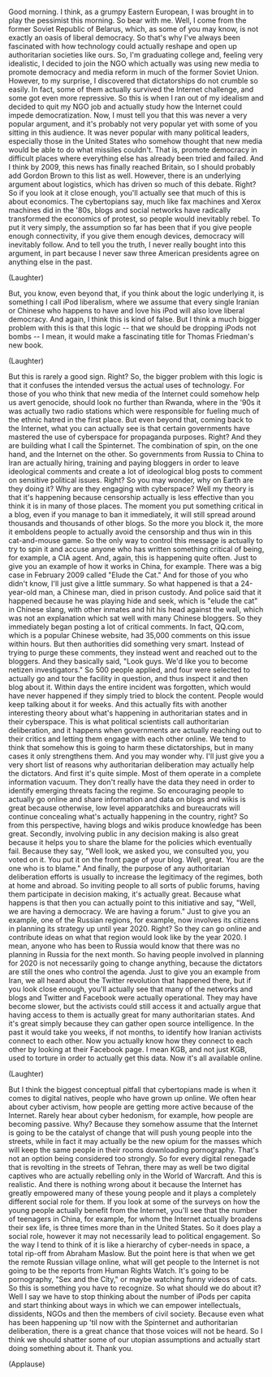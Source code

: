 
Good morning. I think, as a grumpy Eastern European,
I was brought in to play the pessimist this morning. So bear with me.
Well, I come from the former Soviet Republic of Belarus,
which, as some of you may know,
is not exactly an oasis of liberal democracy.
So that&#39;s why I&#39;ve always been fascinated
with how technology could actually reshape
and open up authoritarian societies like ours.
So, I&#39;m graduating college
and, feeling very idealistic,
I decided to join the NGO
which actually was using new media
to promote democracy and media reform
in much of the former Soviet Union.
However, to my surprise,
I discovered that dictatorships
do not crumble so easily.
In fact, some of them actually
survived the Internet challenge,
and some got even more repressive.
So this is when I ran out of my idealism and
decided to quit my NGO job
and actually study how the Internet could impede democratization.
Now, I must tell you that this was never
a very popular argument,
and it&#39;s probably not very popular yet
with some of you sitting in this audience.
It was never popular with many political leaders,
especially those in the United States
who somehow thought that new media
would be able to do what missiles couldn&#39;t.
That is, promote democracy in difficult places
where everything else has already been tried and failed.
And I think by 2009,
this news has finally reached Britain,
so I should probably add Gordon Brown to this list as well.
However, there is an underlying argument about logistics,
which has driven so much of this debate. Right?
So if you look at it close enough,
you&#39;ll actually see that much of this
is about economics.
The cybertopians say, much like fax machines
and Xerox machines did in the &#39;80s,
blogs and social networks
have radically transformed the economics of protest,
so people would inevitably rebel.
To put it very simply,
the assumption so far has been
that if you give people enough connectivity,
if you give them enough devices,
democracy will inevitably follow.
And to tell you the truth,
I never really bought into this argument,
in part because I never saw three American presidents
agree on anything else in the past.

(Laughter)

But, you know, even beyond that,
if you think about the logic underlying it,
is something I call iPod liberalism,
where we assume that every single Iranian or Chinese
who happens to have and love his iPod
will also love liberal democracy.
And again, I think this is kind of false.
But I think a much bigger problem with this
is that this logic --
that we should be dropping iPods not bombs --
I mean, it would make a fascinating title
for Thomas Friedman&#39;s new book.

(Laughter)

But this is rarely a good sign. Right?
So, the bigger problem with this logic
is that it confuses the intended
versus the actual uses of technology.
For those of you who think that
new media of the Internet
could somehow help us avert genocide,
should look no further than Rwanda,
where in the &#39;90s it was actually two radio stations
which were responsible for fueling much of the ethnic hatred in the first place.
But even beyond that, coming back to the Internet,
what you can actually see
is that certain governments
have mastered the use of cyberspace
for propaganda purposes. Right?
And they are building what I call the Spinternet.
The combination of spin, on the one hand,
and the Internet on the other.
So governments from Russia to China to Iran
are actually hiring, training and paying bloggers
in order to leave ideological comments
and create a lot of ideological blog posts
to comment on sensitive political issues. Right?
So you may wonder, why on Earth are they doing it?
Why are they engaging with cyberspace?
Well my theory is that
it&#39;s happening because censorship actually
is less effective than you think it is in many of those places.
The moment you put something critical in a blog,
even if you manage to ban it immediately,
it will still spread around thousands and thousands of other blogs.
So the more you block it,
the more it emboldens people to actually avoid the censorship
and thus win in this cat-and-mouse game.
So the only way to control this message
is actually to try to spin it
and accuse anyone who has written something critical
of being, for example, a CIA agent.
And, again, this is happening quite often.
Just to give you an example of how it works in China, for example.
There was a big case in February 2009
called &quot;Elude the Cat.&quot;
And for those of you who didn&#39;t know, I&#39;ll just give a little summary.
So what happened is that a 24-year-old man,
a Chinese man, died in prison custody.
And police said that it happened
because he was playing hide and seek,
which is &quot;elude the cat&quot; in Chinese slang,
with other inmates and hit his head
against the wall,
which was not an explanation which sat well with many Chinese bloggers.
So they immediately began posting a lot of critical comments.
In fact, QQ.com, which is a popular Chinese website,
had 35,000 comments
on this issue within hours.
But then authorities did something very smart.
Instead of trying to purge these comments,
they instead went and reached out to the bloggers.
And they basically said, &quot;Look guys. We&#39;d like you to become netizen investigators.&quot;
So 500 people applied,
and four were selected to actually go and tour the facility in question,
and thus inspect it and then blog about it.
Within days the entire incident was forgotten,
which would have never happened if they simply tried to block the content.
People would keep talking about it for weeks.
And this actually fits with another interesting theory
about what&#39;s happening in authoritarian states
and in their cyberspace.
This is what political scientists call authoritarian deliberation,
and it happens when governments are actually reaching out to their critics
and letting them engage with each other online.
We tend to think
that somehow this is going to harm these dictatorships,
but in many cases it only strengthens them.
And you may wonder why.
I&#39;ll just give you a very short list of reasons
why authoritarian deliberation
may actually help the dictators.
And first it&#39;s quite simple.
Most of them operate in a complete information vacuum.
They don&#39;t really have the data they need
in order to identify emerging threats facing the regime.
So encouraging people to actually go online
and share information and data
on blogs and wikis is great
because otherwise, low level apparatchiks and bureaucrats
will continue concealing what&#39;s actually happening in the country, right?
So from this perspective, having blogs and wikis
produce knowledge has been great.
Secondly, involving public in any decision making
is also great
because it helps you to share the blame
for the policies which eventually fail.
Because they say, &quot;Well look, we asked you,
we consulted you, you voted on it.
You put it on the front page of your blog.
Well, great. You are the one who is to blame.&quot;
And finally, the purpose of
any authoritarian deliberation efforts
is usually to increase the legitimacy of the regimes, both at home and abroad.
So inviting people to all sorts of public forums,
having them participate in decision making,
it&#39;s actually great.
Because what happens is that then
you can actually point to this initiative and say,
&quot;Well, we are having a democracy. We are having a forum.&quot;
Just to give you an example,
one of the Russian regions, for example,
now involves its citizens
in planning its strategy up until year 2020.
Right? So they can go online
and contribute ideas on what that region would look like by the year 2020.
I mean, anyone who has been to Russia would know
that there was no planning in Russia for the next month.
So having people involved in planning for 2020
is not necessarily going to change anything,
because the dictators are still the ones who control the agenda.
Just to give you an example from Iran,
we all heard about the Twitter revolution
that happened there,
but if you look close enough, you&#39;ll actually see
that many of the networks and blogs
and Twitter and Facebook were actually operational.
They may have become slower,
but the activists could still access it
and actually argue that having access to them
is actually great for many authoritarian states.
And it&#39;s great simply because
they can gather open source intelligence.
In the past it would take you weeks, if not months,
to identify how Iranian activists connect to each other.
Now you actually know how they connect to each other
by looking at their Facebook page.
I mean KGB, and not just KGB,
used to torture in order to actually get this data.
Now it&#39;s all available online.

(Laughter)

But I think the biggest conceptual pitfall
that cybertopians made
is when it comes to digital natives, people who have grown up online.
We often hear about cyber activism,
how people are getting more active because of the Internet.
Rarely hear about cyber hedonism, for example,
how people are becoming passive.
Why? Because they somehow assume that the Internet
is going to be the catalyst of change
that will push young people into the streets,
while in fact it may actually be the new opium for the masses
which will keep the same people in their rooms downloading pornography.
That&#39;s not an option being considered too strongly.
So for every digital renegade that is revolting in the streets of Tehran,
there may as well be two digital captives
who are actually rebelling only in the World of Warcraft.
And this is realistic. And there is nothing wrong about it
because the Internet has greatly empowered many of these young people
and it plays a completely different social role for them.
If you look at some of the surveys
on how the young people actually benefit from the Internet,
you&#39;ll see that the number of teenagers in China, for example,
for whom the Internet actually broadens their sex life,
is three times more than in the United States.
So it does play a social role,
however it may not necessarily lead to political engagement.
So the way I tend to think of it
is like a hierarchy of cyber-needs in space,
a total rip-off from Abraham Maslow.
But the point here is that
when we get the remote Russian village online,
what will get people to the Internet
is not going to be the reports from Human Rights Watch.
It&#39;s going to be pornography, &quot;Sex and the City,&quot;
or maybe watching funny videos of cats.
So this is something you have to recognize.
So what should we do about it?
Well I say we have to stop thinking
about the number of iPods per capita
and start thinking about ways in which
we can empower intellectuals,
dissidents, NGOs and then the members of civil society.
Because even what has been happening up &#39;til now
with the Spinternet and authoritarian deliberation,
there is a great chance that those voices will not be heard.
So I think we should shatter some of our utopian assumptions
and actually start doing something about it.
Thank you.

(Applause)

